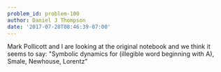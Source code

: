 ```yaml
---
problem_id: problem-100
author: Daniel J Thompson
date: '2017-07-20T08:46:39-07:00'
---
```

Mark Pollicott and I are looking at the original notebook and we think it
seems to say: "Symbolic dynamics for (illegible word beginning with A), Smale,
Newhouse, Lorentz"

